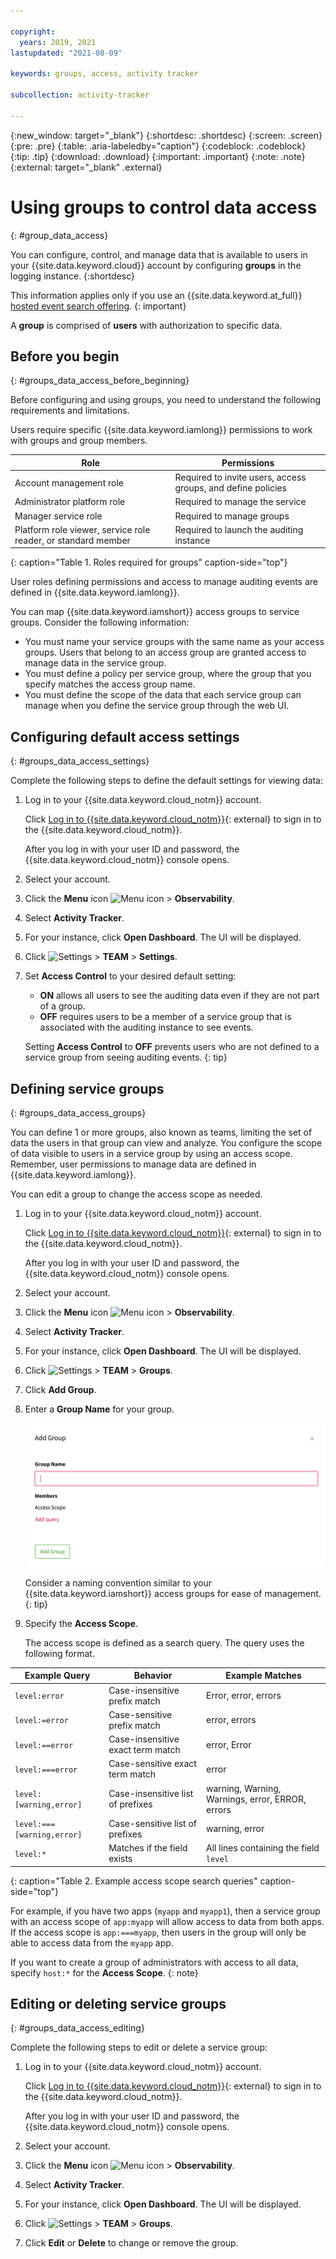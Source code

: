 ```yaml
---

copyright:
  years: 2019, 2021
lastupdated: "2021-08-09"

keywords: groups, access, activity tracker

subcollection: activity-tracker

---
```


{:new_window: target="_blank"}
{:shortdesc: .shortdesc}
{:screen: .screen}
{:pre: .pre}
{:table: .aria-labeledby="caption"}
{:codeblock: .codeblock}
{:tip: .tip}
{:download: .download}
{:important: .important}
{:note: .note}
{:external: target="_blank" .external}

# Using groups to control data access
{: #group_data_access}

You can configure, control, and manage data that is available to users in your {{site.data.keyword.cloud}} account by configuring **groups** in the logging instance. 
{:shortdesc}

This information applies only if you use an {{site.data.keyword.at_full}} [hosted event search offering](/docs/activity-tracker?topic=activity-tracker-service_plan).
{: important}

A **group** is comprised of **users** with authorization to specific data.


## Before you begin
{: #groups_data_access_before_beginning}

Before configuring and using groups, you need to understand the following requirements and limitations.

Users require specific {{site.data.keyword.iamlong}} permissions to work with groups and group members.

Role                                                               | Permissions
-------------------------------------------------------------------|------------------------------------------------
Account management role                                            | Required to invite users, access groups, and define policies
Administrator platform role                                        | Required to manage the service
Manager service role                                               | Required to manage groups
Platform role viewer, service role reader, or standard member      | Required to launch the auditing instance
{: caption="Table 1. Roles required for groups" caption-side="top"} 

User roles defining permissions and access to manage auditing events are defined in {{site.data.keyword.iamlong}}.  

You can map {{site.data.keyword.iamshort}} access groups to service groups. Consider the following information:
- You must name your service groups with the same name as your access groups. Users that belong to an access group are granted access to manage data in the service group.
- You must define a policy per service group, where the group that you specify matches the access group name. 
- You must define the scope of the data that each service group can manage when you define the service group through the web UI.



## Configuring default access settings
{: #groups_data_access_settings}

Complete the following steps to define the default settings for viewing data:

1. Log in to your {{site.data.keyword.cloud_notm}} account.

   Click [Log in to {{site.data.keyword.cloud_notm}}](https://cloud.ibm.com/login){: external} to sign in to the {{site.data.keyword.cloud_notm}}.

   After you log in with your user ID and password, the {{site.data.keyword.cloud_notm}} console opens.

2. Select your account.

3. Click the **Menu** icon ![Menu icon](../../icons/icon_hamburger.svg) &gt; **Observability**. 

4. Select **Activity Tracker**.

5. For your instance, click **Open Dashboard**. The UI will be displayed.

6. Click ![**Settings**](/images/config.png "Settings icon") &gt; **TEAM** &gt; **Settings**.

7. Set **Access Control** to your desired default setting:

   * **ON** allows all users to see the auditing data even if they are not part of a group.
   * **OFF** requires users to be a member of a service group that is associated with the auditing instance to see events.

   Setting **Access Control** to **OFF** prevents users who are not defined to a service group from seeing auditing events.
   {: tip}

## Defining service groups
{: #groups_data_access_groups}

You can define 1 or more groups, also known as teams, limiting the set of data the users in that group can view and analyze. You configure the scope of data visible to users in a service group by using an access scope.  Remember, user permissions to manage data are defined in {{site.data.keyword.iamlong}}.

You can edit a group to change the access scope as needed.

1. Log in to your {{site.data.keyword.cloud_notm}} account.

   Click [Log in to {{site.data.keyword.cloud_notm}}](https://cloud.ibm.com/login){: external} to sign in to the {{site.data.keyword.cloud_notm}}.

   After you log in with your user ID and password, the {{site.data.keyword.cloud_notm}} console opens.

2. Select your account.

3. Click the **Menu** icon ![Menu icon](../../icons/icon_hamburger.svg) &gt; **Observability**. 

4. Select **Activity Tracker**.

5. For your instance, click **Open Dashboard**. The UI will be displayed.

6. Click ![**Settings**](/images/config.png "Settings icon") &gt; **TEAM** &gt; **Groups**.

7. Click **Add Group**.

8. Enter a **Group Name** for your group.

   ![Add Group](/images/addgroup.png)

   Consider a naming convention similar to your {{site.data.keyword.iamshort}} access groups for ease of management.
   {: tip}

9. Specify the **Access Scope**.

   The access scope is defined as a search query.  The query uses the following format.

Example Query              | Behavior                          | Example Matches
---------------------------|-----------------------------------|-------------------------------------------------
`level:error`              | Case-insensitive prefix match     | Error, error, errors
`level:=error`             | Case-sensitive prefix match       | error, errors
`level:==error`            | Case-insensitive exact term match | error, Error
`level:===error`           | Case-sensitive exact term match   | error
`level:[warning,error]`    | Case-insensitive list of prefixes | warning, Warning, Warnings, error, ERROR, errors
`level:===[warning,error]` | Case-sensitive list of prefixes   | warning, error
`level:*`                  | Matches if the field exists       | All lines containing the field `level`
{: caption="Table 2. Example access scope search queries" caption-side="top"} 

For example, if you have two apps (`myapp` and `myapp1`), then a service group with an access scope of  `app:myapp` will allow access to data from both apps. If the access scope is `app:===myapp`, then users in the group will only be able to access data from the `myapp` app. 

If you want to create a group of administrators with access to all data, specify `host:*` for the  **Access Scope**.
{: note}

## Editing or deleting service groups
{: #groups_data_access_editing}

Complete the following steps to edit or delete a service group:

1. Log in to your {{site.data.keyword.cloud_notm}} account.

   Click [Log in to {{site.data.keyword.cloud_notm}}](https://cloud.ibm.com/login){: external} to sign in to the {{site.data.keyword.cloud_notm}}.

   After you log in with your user ID and password, the {{site.data.keyword.cloud_notm}} console opens.

2. Select your account.

3. Click the **Menu** icon ![Menu icon](../../icons/icon_hamburger.svg) &gt; **Observability**. 

4. Select **Activity Tracker**.

5. For your instance, click **Open Dashboard**. The UI will be displayed.

6. Click ![**Settings**](/images/config.png "Settings icon") &gt; **TEAM** &gt; **Groups**.

7. Click **Edit** or **Delete** to change or remove the group.



